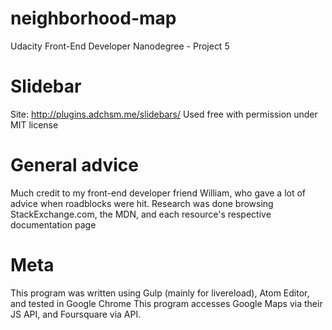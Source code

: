 # neighborhood-map
Udacity Front-End Developer Nanodegree - Project 5

# Slidebar
Site: http://plugins.adchsm.me/slidebars/
Used free with permission under MIT license

# General advice
Much credit to my front-end developer friend William, who gave a lot of advice when roadblocks were hit.
Research was done browsing StackExchange.com, the MDN, and each resource's respective documentation page

# Meta
This program was written using Gulp (mainly for livereload), Atom Editor, and tested in Google Chrome
This program accesses Google Maps via their JS API, and Foursquare via API.
